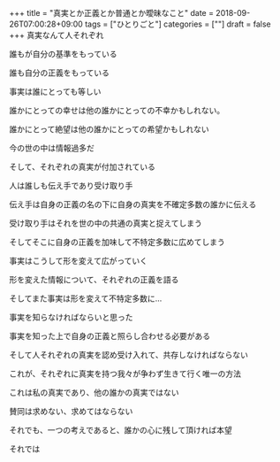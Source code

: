 +++
title = "真実とか正義とか普通とか曖昧なこと"
date = 2018-09-26T07:00:28+09:00
tags = ["ひとりごと"]
categories = [""]
draft = false
+++
真実なんて人それぞれ

誰もが自分の基準をもっている

誰も自分の正義をもっている

事実は誰にとっても等しい


誰かにとっての幸せは他の誰かにとっての不幸かもしれない。

誰かにとって絶望は他の誰かにとっての希望かもしれない

今の世の中は情報過多だ

そして、それぞれの真実が付加されている



人は誰しも伝え手であり受け取り手

伝え手は自身の正義の名の下に自身の真実を不確定多数の誰かに伝える

受け取り手はそれを世の中の共通の真実と捉えてしまう

そしてそこに自身の正義を加味して不特定多数に広めてしまう

事実はこうして形を変えて広がっていく

形を変えた情報について、それぞれの正義を語る

そしてまた事実は形を変えて不特定多数に…



事実を知らなければならいと思った

事実を知った上で自身の正義と照らし合わせる必要がある

そして人それぞれの真実を認め受け入れて、共存しなければならない

これが、それぞれに真実を持つ我々が争わず生きて行く唯一の方法

これは私の真実であり、他の誰かの真実ではない

賛同は求めない、求めてはならない

それでも、一つの考えであると、誰かの心に残して頂ければ本望

それでは
